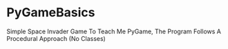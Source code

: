 # PyGameBasics
Simple Space Invader Game To Teach Me PyGame, The Program Follows A Procedural Approach (No Classes)
